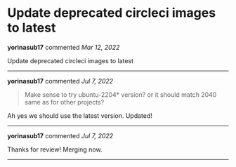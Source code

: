 # Update deprecated circleci images to latest

**yorinasub17** commented *Mar 12, 2022*

Update deprecated circleci images to latest
<br />
***


**yorinasub17** commented *Jul 7, 2022*

> Make sense to try ubuntu-2204* version? or it should match 2040 same as for other projects?

Ah yes we should use the latest version. Updated!
***

**yorinasub17** commented *Jul 7, 2022*

Thanks for review! Merging now.
***

